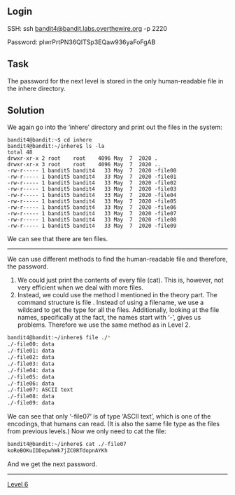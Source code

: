 ## Login
SSH: ssh bandit4@bandit.labs.overthewire.org -p 2220

Password: pIwrPrtPN36QITSp3EQaw936yaFoFgAB

## Task
The password for the next level is stored in the only human-readable file in the inhere directory.

## Solution
We again go into the ‘inhere’ directory and print out the files in the system:
```
bandit4@bandit:~$ cd inhere
bandit4@bandit:~/inhere$ ls -la
total 48
drwxr-xr-x 2 root    root    4096 May  7  2020 .
drwxr-xr-x 3 root    root    4096 May  7  2020 ..
-rw-r----- 1 bandit5 bandit4   33 May  7  2020 -file00
-rw-r----- 1 bandit5 bandit4   33 May  7  2020 -file01
-rw-r----- 1 bandit5 bandit4   33 May  7  2020 -file02
-rw-r----- 1 bandit5 bandit4   33 May  7  2020 -file03
-rw-r----- 1 bandit5 bandit4   33 May  7  2020 -file04
-rw-r----- 1 bandit5 bandit4   33 May  7  2020 -file05
-rw-r----- 1 bandit5 bandit4   33 May  7  2020 -file06
-rw-r----- 1 bandit5 bandit4   33 May  7  2020 -file07
-rw-r----- 1 bandit5 bandit4   33 May  7  2020 -file08
-rw-r----- 1 bandit5 bandit4   33 May  7  2020 -file09
```
We can see that there are ten files.
<hr>

We can use different methods to find the human-readable file and therefore, the password.

1. We could just print the contents of every file (cat). This is, however, not very efficient when we deal with more files.
2. Instead, we could use the method I mentioned in the theory part. The command structure is file <filename>. Instead of using a filename, we use a wildcard to get the type for all the files. Additionally, looking at the file names, specifically at the fact, the names start with ‘-’, gives us problems. Therefore we use the same method as in Level 2.

```bash
bandit4@bandit:~/inhere$ file ./*
./-file00: data
./-file01: data
./-file02: data
./-file03: data
./-file04: data
./-file05: data
./-file06: data
./-file07: ASCII text
./-file08: data
./-file09: data
```
We can see that only ‘-file07’ is of type ‘ASCII text’, which is one of the encodings, that humans can read. (It is also the same file type as the files from previous levels.) Now we only need to cat the file:
```bash
bandit4@bandit:~/inhere$ cat ./-file07
koReBOKuIDDepwhWk7jZC0RTdopnAYKh
```
And we get the next password.
<hr>

[Level 6](Level%206.md)
